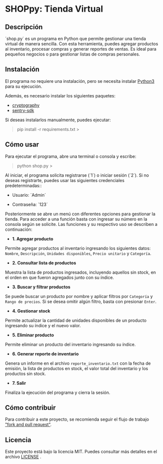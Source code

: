 # SHOPpy: Tienda Virtual

## Descripción

´shop.py´ es un programa en Python que permite gestionar una tienda virtual de manera sencilla. Con esta herramienta, puedes agregar productos al inventario, procesar compras y generar reportes de ventas. Es ideal para pequeños negocios o para gestionar listas de compras personales.

## Instalación

El programa no requiere una instalación, pero se necesita instalar [Python3](https://www.python.org/downloads/) para su ejecución.

Además, es necesario instalar los siguientes paquetes:

- [cryptography](https://cryptography.io/en/latest/)
- [sentry-sdk](https://sentry.io/welcome/?utm_source=google&utm_medium=cpc&utm_id={9657410528}&utm_campaign=Google_Search_Brand_ROW_Alpha&utm_content=g&utm_term=sentry%20sdk&gad_source=1&gclid=CjwKCAjw7pO_BhAlEiwA4pMQvOBaVjZIkHbEbNfxoyTAJPKcVF7teZ0wSGC7pklqElNDL6DIMXVX-xoCwzIQAvD_BwE)

Si deseas instalarlos manualmente, puedes ejecutar:

> pip install -r requirements.txt >

## Cómo usar

Para ejecutar el programa, abre una terminal o consola y escribe:

> python shop.py >

Al iniciar, el programa solicita registrarse (´1´) o iniciar sesión (´2´). Si no deseas registrarte, puedes usar las siguientes credenciales predeterminadas::

- Usuario: ´Admin´

- Contraseña: ´123´

Posteriormente se abre un menú con diferentes opciones para gestionar la tienda. Para acceder a una función basta con ingresar su número en la consola según se solicite. Las funciones y su respectivo uso se describen a continuación:

- **1. Agregar producto**

Permite agregar productos al inventario ingresando los siguientes datos: `Nombre`, `Descripción`, `Unidades disponibles`, `Precio unitario` y `Categoría`.

- **2. Consultar lista de productos**

Muestra la lista de productos ingresados, incluyendo aquellos sin stock, en el orden en que fueron agregados junto con su índice.

- **3. Buscar y filtrar productos**

Se puede buscar un producto por nombre y aplicar filtros por `Categoría` y `Rango de precios`. Si se desea omitir algún filtro, basta con presionar `Enter`.

- **4. Gestionar stock**

Permite actualizar la cantidad de unidades disponibles de un producto ingresando su índice y el nuevo valor.

- **5. Eliminar producto**

Permite eliminar un producto del inventario ingresando su índice.

- **6. Generar reporte de inventario**

Genera un informe en el archivo `reporte_inventario.txt` con la fecha de emisión, la lista de productos en stock, el valor total del inventario y los productos sin stock.

- **7. Salir**

Finaliza la ejecución del programa y cierra la sesión.

## Cómo contribuir

Para contribuir a este proyecto, se recomienda seguir el flujo de trabajo ["fork and pull request"](https://docs.github.com/en/get-started/exploring-projects-on-github/contributing-to-a-project).

## Licencia

Este proyecto está bajo la licencia MIT. Puedes consultar más detalles en el archivo [LICENSE](https://github.com/vlepin/INF331/blob/Tarea_1/LICENSE) .


